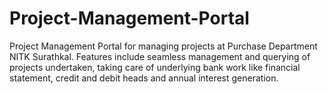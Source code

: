 # Project-Management-Portal

Project Management Portal for managing projects at Purchase Department NITK Surathkal. Features include seamless management and querying of projects undertaken, taking care of underlying bank work like financial statement, credit and debit heads and annual interest generation.


